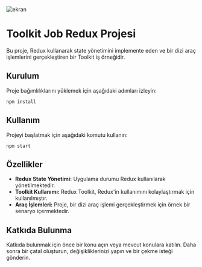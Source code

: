 ![ekran](https://github.com/volkanbasaran1/toolkit_job_project/assets/76842256/d8c123c8-9f4a-4aa7-afbc-71b0c97207da)
<!DOCTYPE html>
<html lang="en">
<head>
    <meta charset="UTF-8">
    <meta name="viewport" content="width=device-width, initial-scale=1.0">
</head>
<body>
    <h1>Toolkit Job Redux Projesi</h1>
    <p>
        Bu proje, Redux kullanarak state yönetimini implemente eden ve bir dizi araç işlemlerini gerçekleştiren bir Toolkit iş örneğidir.
    </p>
    <h2>Kurulum</h2>
    <p>Proje bağımlılıklarını yüklemek için aşağıdaki adımları izleyin:</p>
    <pre><code>npm install</code></pre>
    <h2>Kullanım</h2>
    <p>Projeyi başlatmak için aşağıdaki komutu kullanın:</p>
    <pre><code>npm start</code></pre>
    <h2>Özellikler</h2>
    <ul>
        <li><strong>Redux State Yönetimi:</strong> Uygulama durumu Redux kullanılarak yönetilmektedir.</li>
        <li><strong>Toolkit Kullanımı:</strong> Redux Toolkit, Redux'in kullanımını kolaylaştırmak için kullanılmıştır.</li>
        <li><strong>Araç İşlemleri:</strong> Proje, bir dizi araç işlemi gerçekleştirmek için örnek bir senaryo içermektedir.</li>
    </ul>
    <h2>Katkıda Bulunma</h2>
    <p>
        Katkıda bulunmak için önce bir konu açın veya mevcut konulara katılın. Daha sonra bir çatal oluşturun, değişikliklerinizi yapın ve bir çekme isteği gönderin.
    </p>
</body>
</html>

